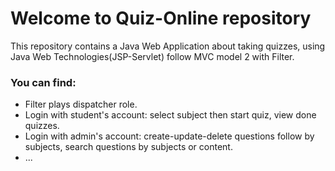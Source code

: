 # Welcome to Quiz-Online repository
This repository contains a Java Web Application about taking quizzes, using Java Web Technologies(JSP-Servlet) follow MVC model 2 with Filter.

### You can find:
* Filter plays dispatcher role.
* Login with student's account: select subject then start quiz, view done quizzes.
* Login with admin's account: create-update-delete questions follow by subjects, search questions by subjects or content.
* ...
